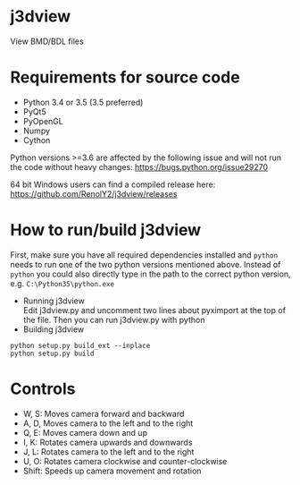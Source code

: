 # j3dview
View BMD/BDL files

# Requirements for source code 
* Python 3.4 or 3.5 (3.5 preferred)
* PyQt5 
* PyOpenGL 
* Numpy 
* Cython 

Python versions >=3.6 are affected by the following issue and will not run the code without heavy changes: https://bugs.python.org/issue29270


64 bit Windows users can find a compiled release here: https://github.com/RenolY2/j3dview/releases

# How to run/build j3dview
First, make sure you have all required dependencies installed and ``python`` needs to run one of the two python versions mentioned above.
Instead of ``python`` you could also directly type in the path to the correct python version, e.g. ``C:\Python35\python.exe``

* Running j3dview <br>
Edit j3dview.py and uncomment two lines about pyximport at the top of the file. 
Then you can run j3dview.py with python 
* Building j3dview <br>
```
python setup.py build_ext --inplace
python setup.py build
```

# Controls
* W, S:     Moves camera forward and backward
* A, D,     Moves camera to the left and to the right
* Q, E:     Moves camera down and up
* I, K:     Rotates camera upwards and downwards
* J, L:     Rotates camera to the left and to the right
* U, O:     Rotates camera clockwise and counter-clockwise
* Shift:    Speeds up camera movement and rotation


